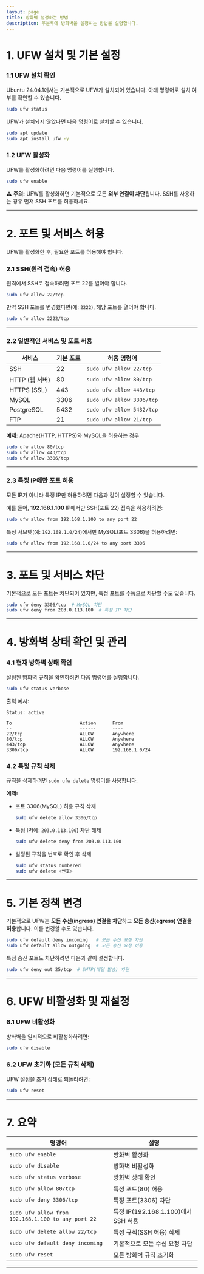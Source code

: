 ```yaml
---
layout: page
title: 방화벽 설정하는 방법
description: 우분투에 방화벽을 설정히는 방법을 설명합니다.
---
```


# 1. UFW 설치 및 기본 설정  

### 1.1 UFW 설치 확인  

Ubuntu 24.04.1에서는 기본적으로 UFW가 설치되어 있습니다. 아래 명령어로 설치 여부를 확인할 수 있습니다.  

```sh
sudo ufw status
```

UFW가 설치되지 않았다면 다음 명령어로 설치할 수 있습니다.  

```sh
sudo apt update
sudo apt install ufw -y
```

### 1.2 UFW 활성화  

UFW를 활성화하려면 다음 명령어를 실행합니다.  

```sh
sudo ufw enable
```

⚠️ **주의:** UFW를 활성화하면 기본적으로 모든 **외부 연결이 차단**됩니다. SSH를 사용하는 경우 먼저 SSH 포트를 허용하세요.  

---

# 2. 포트 및 서비스 허용  

UFW를 활성화한 후, 필요한 포트를 허용해야 합니다.  

### 2.1 SSH(원격 접속) 허용  

원격에서 SSH로 접속하려면 포트 22를 열어야 합니다.  

```sh
sudo ufw allow 22/tcp
```

만약 SSH 포트를 변경했다면(예: `2222`), 해당 포트를 열어야 합니다.  

```sh
sudo ufw allow 2222/tcp
```

---

### 2.2 일반적인 서비스 및 포트 허용  

| 서비스 | 기본 포트 | 허용 명령어 |
|--------|---------|------------|
| SSH | 22 | `sudo ufw allow 22/tcp` |
| HTTP (웹 서버) | 80 | `sudo ufw allow 80/tcp` |
| HTTPS (SSL) | 443 | `sudo ufw allow 443/tcp` |
| MySQL | 3306 | `sudo ufw allow 3306/tcp` |
| PostgreSQL | 5432 | `sudo ufw allow 5432/tcp` |
| FTP | 21 | `sudo ufw allow 21/tcp` |

**예제:** Apache(HTTP, HTTPS)와 MySQL을 허용하는 경우  

```sh
sudo ufw allow 80/tcp
sudo ufw allow 443/tcp
sudo ufw allow 3306/tcp
```

---

### 2.3 특정 IP에만 포트 허용  

모든 IP가 아니라 특정 IP만 허용하려면 다음과 같이 설정할 수 있습니다.  

예를 들어, **192.168.1.100** IP에서만 SSH(포트 22) 접속을 허용하려면:  

```sh
sudo ufw allow from 192.168.1.100 to any port 22
```

특정 서브넷(예: `192.168.1.0/24`)에서만 MySQL(포트 3306)을 허용하려면:  

```sh
sudo ufw allow from 192.168.1.0/24 to any port 3306
```

---

# 3. 포트 및 서비스 차단  

기본적으로 모든 포트는 차단되어 있지만, 특정 포트를 수동으로 차단할 수도 있습니다.  

```sh
sudo ufw deny 3306/tcp  # MySQL 차단
sudo ufw deny from 203.0.113.100  # 특정 IP 차단
```

---

# 4. 방화벽 상태 확인 및 관리  

### 4.1 현재 방화벽 상태 확인  

설정된 방화벽 규칙을 확인하려면 다음 명령어를 실행합니다.  

```sh
sudo ufw status verbose
```

출력 예시:  

```plaintext
Status: active

To                         Action      From
--                         ------      ----
22/tcp                     ALLOW       Anywhere
80/tcp                     ALLOW       Anywhere
443/tcp                    ALLOW       Anywhere
3306/tcp                   ALLOW       192.168.1.0/24
```

### 4.2 특정 규칙 삭제  

규칙을 삭제하려면 `sudo ufw delete` 명령어를 사용합니다.  

**예제:**  
- 포트 3306(MySQL) 허용 규칙 삭제  

  ```sh
  sudo ufw delete allow 3306/tcp
  ```

- 특정 IP(예: `203.0.113.100`) 차단 해제  

  ```sh
  sudo ufw delete deny from 203.0.113.100
  ```

- 설정된 규칙을 번호로 확인 후 삭제  

  ```sh
  sudo ufw status numbered
  sudo ufw delete <번호>
  ```

---

# 5. 기본 정책 변경  

기본적으로 UFW는 **모든 수신(ingress) 연결을 차단**하고 **모든 송신(egress) 연결을 허용**합니다. 이를 변경할 수도 있습니다.  

```sh
sudo ufw default deny incoming   # 모든 수신 요청 차단
sudo ufw default allow outgoing  # 모든 송신 요청 허용
```

특정 송신 포트도 차단하려면 다음과 같이 설정합니다.  

```sh
sudo ufw deny out 25/tcp  # SMTP(메일 발송) 차단
```

---

# 6. UFW 비활성화 및 재설정  

### 6.1 UFW 비활성화  

방화벽을 일시적으로 비활성화하려면:  

```sh
sudo ufw disable
```

### 6.2 UFW 초기화 (모든 규칙 삭제)  

UFW 설정을 초기 상태로 되돌리려면:  

```sh
sudo ufw reset
```

---

# 7. 요약  

| 명령어 | 설명 |
|--------|------|
| `sudo ufw enable` | 방화벽 활성화 |
| `sudo ufw disable` | 방화벽 비활성화 |
| `sudo ufw status verbose` | 방화벽 상태 확인 |
| `sudo ufw allow 80/tcp` | 특정 포트(80) 허용 |
| `sudo ufw deny 3306/tcp` | 특정 포트(3306) 차단 |
| `sudo ufw allow from 192.168.1.100 to any port 22` | 특정 IP(192.168.1.100)에서 SSH 허용 |
| `sudo ufw delete allow 22/tcp` | 특정 규칙(SSH 허용) 삭제 |
| `sudo ufw default deny incoming` | 기본적으로 모든 수신 요청 차단 |
| `sudo ufw reset` | 모든 방화벽 규칙 초기화 |

---

